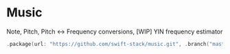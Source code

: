 # Music

Note, Pitch, Pitch <-> Frequency conversions, [WIP] YIN frequency estimator

```swift
.package(url: "https://github.com/swift-stack/music.git", .branch("master"))
```
